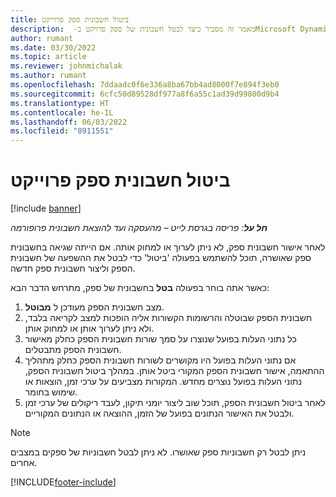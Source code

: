 ```yaml
---
title: ביטול חשבונית ספק פרוייקט
description: מאמר זה מסביר כיצד לבטל חשבונית של ספק פרויקט ב- ‏Microsoft Dynamics 365 Project Operations‏ וההשפעה הכספית של ביטול חשבונית של ספק פרויקט.
author: rumant
ms.date: 03/30/2022
ms.topic: article
ms.reviewer: johnmichalak
ms.author: rumant
ms.openlocfilehash: 7ddaadc0f6e336a8ba67bb4ad8000f7e894f3eb0
ms.sourcegitcommit: 6cfc50d89528df977a8f6a55c1ad39d99800d9b4
ms.translationtype: HT
ms.contentlocale: he-IL
ms.lasthandoff: 06/03/2022
ms.locfileid: "8911551"
---
```

# <a name="cancel-a-project-vendor-invoice"></a>ביטול חשבונית ספק פרוייקט

[!include [banner](../../includes/dataverse-preview.md)]

_**חל על**: פריסה בגרסת לייט – מהעסקה ועד להוצאת חשבונית פרופורמה_

לאחר אישור חשבונית ספק, לא ניתן לערוך או למחוק אותה. אם הייתה שגיאה בחשבונית ספק שאושרה, תוכל להשתמש בפעולה 'ביטול' כדי לבטל את ההשפעה של חשבונית הספק וליצור חשבונית ספק חדשה.

כאשר אתה בוחר בפעולה **בטל** בחשבונית של ספק, מתרחש הדבר הבא:

1. מצב חשבונית הספק מעודכן ל **מבוטל**.
2. חשבונית הספק שבוטלה והרשומות הקשורות אליה הופכות למצב לקריאה בלבד, ולא ניתן לערוך אותן או למחוק אותן.
3. כל נתוני העלות בפועל שנוצרו על סמך שורות חשבונית הספק כחלק מאישור חשבונית הספק מתבטלים.
4. אם נתוני העלות בפועל היו מקושרים לשורות חשבונית הספק כחלק מתהליך ההתאמה, אישור חשבונית הספק המקורי ביטל אותן. במהלך ביטול חשבונית הספק, נתוני העלות בפועל נוצרים מחדש. המקורות מצביעים על ערכי זמן, הוצאות או שימוש בחומר.
5. לאחר ביטול חשבונית הספק, תוכל שוב ליצור יומני תיקון, לעבד ריקולים של ערכי זמן ולבטל את האישור הנתונים בפועל של הזמן, ההוצאה או הנתונים המקוריים.

> [!NOTE]
> ניתן לבטל רק חשבוניות ספק שאושרו. לא ניתן לבטל חשבוניות של ספקים במצבים אחרים.

[!INCLUDE[footer-include](../../includes/footer-banner.md)]
